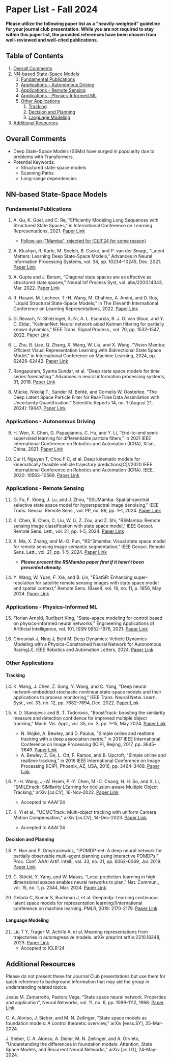 # Paper List - Fall 2024
**Please utilize the following paper list as a "heavily-weighted" guideline for your journal club presentation. While you are not required to stay within this paper list, the provided references have been chosen from well-reviewed and well-cited publications.**

## Table of Contents
1. [Overall Comments](#overall-comments)
1. [NN-based State-Space Models](#nn-based-state-space-models)
    1. [Fundamental Publications](#fundamental-publications)
    1. [Applications - Autonomous Driving](#applications---autonomous-driving)
    1. [Applications - Remote Sensing](#applications---remote-sensing)
    1. [Applications - Physics-Informed ML](#applications---physics-informed-ml)
    1. [Other Applications](#other-applications)
        1. [Tracking](#tracking)
        1. [Decision and Planning](#decision-and-planning)
        1. [Language Modeling](#language-modeling)
1. [Additional Resources](#additional-resources)

## Overall Comments
- Deep State-Space Models (SSMs) have surged in popularity due to problems with Transformers.
- Potential Keywords:
    - Structured state-space models
    - Scanning Paths
    - Long-range dependencies

## NN-based State-Space Models

### Fundamental Publications

1. A. Gu, K. Goel, and C. Re, "Efficiently Modeling Long Sequences with Structured State Spaces," in International Conference on Learning Representations, 2021. [Paper Link](https://openreview.net/pdf?id=uYLFoz1vlAC)
    - [Follow-up ("Mamba", rejected for ICLR’24 for some reason)](https://arxiv.org/abs/2312.00752)

1. A. Klushyn, R. Kurle, M. Soelch, B. Cseke, and P. van der Smagt, "Latent Matters: Learning Deep State-Space Models," Advances in Neural Information Processing Systems, vol. 34, pp. 10234–10245, Dec. 2021. [Paper Link](https://proceedings.neurips.cc/paper_files/paper/2021/file/54b2b21af94108d83c2a909d5b0a6a50-Paper.pdf)

1. A. Gupta and J. Berant, "Diagonal state spaces are as effective as structured state spaces," Neural Inf Process Syst, vol. abs/2203.14343, Mar. 2022. [Paper Link](https://arxiv.org/abs/2203.14343)

1. R. Hasani, M. Lechner, T.-H. Wang, M. Chahine, A. Amini, and D. Rus, "Liquid Structural State-Space Models," in The Eleventh International Conference on Learning Representations, 2022. [Paper Link](https://openreview.net/pdf?id=g4OTKRKfS7R)

1. G. Revach, N. Shlezinger, X. Ni, A. L. Escoriza, R. J. G. van Sloun, and Y. C. Eldar, "KalmanNet: Neural network aided Kalman filtering for partially known dynamics," IEEE Trans. Signal Process., vol. 70, pp. 1532–1547, 2022. [Paper Link](http://dx.doi.org/10.1109/TSP.2022.3158588)

1. L. Zhu, B. Liao, Q. Zhang, X. Wang, W. Liu, and X. Wang, "Vision Mamba: Efficient Visual Representation Learning with Bidirectional State Space Model," in International Conference on Machine Learning, 2024, pp. 62429–62442. [Paper Link](https://proceedings.mlr.press/v235/zhu24f.html)

1. Rangapuram, Syama Sundar, et al. "Deep state space models for time series forecasting." Advances in neural information processing systems, 31, 2018. [Paper Link](https://proceedings.neurips.cc/paper/2018/hash/5cf68969fb67aa6082363a6d4e6468e2-Abstract.html)

1. Mücke, Nikolaj T., Sander M. Bohté, and Cornelis W. Oosterlee. “The Deep Latent Space Particle Filter for Real-Time Data Assimilation with Uncertainty Quantification.” Scientific Reports 14, no. 1 (August 21, 2024): 19447. [Paper Link](https://doi.org/10.1038/s41598-024-69901-7)


### Applications - Autonomous Driving
9. H. Wen, X. Chen, G. Papagiannis, C. Hu, and Y. Li, "End-to-end semi-supervised learning for differentiable particle filters," in 2021 IEEE International Conference on Robotics and Automation (ICRA), Xi’an, China, 2021. [Paper Link](http://dx.doi.org/10.1109/ICRA48506.2021.9561889)

9. Cui H, Nguyen T, Chou F C, et al. Deep kinematic models for kinematically feasible vehicle trajectory predictions[C]//2020 IEEE International Conference on Robotics and Automation (ICRA). IEEE, 2020: 10563-10569. [Paper Link](http://dx.doi.org/10.1109/icra40945.2020.9197560)

### Applications - Remote Sensing

11. G. Fu, F. Xiong, J. Lu, and J. Zhou, "SSUMamba: Spatial-spectral selective state space model for hyperspectral image denoising," IEEE Trans. Geosci. Remote Sens., vol. PP, no. 99, pp. 1–1, 2024. [Paper Link](https://ieeexplore.ieee.org/document/10643108)

11. K. Chen, B. Chen, C. Liu, W. Li, Z. Zou, and Z. Shi, "RSMamba: Remote sensing image classification with state space model," IEEE Geosci. Remote Sens. Lett., vol. 21, pp. 1–5, 2024. [Paper Link](https://ieeexplore.ieee.org/document/10542538)

11. X. Ma, X. Zhang, and M.-O. Pun, "RS^3mamba: Visual state space model for remote sensing image semantic segmentation," IEEE Geosci. Remote Sens. Lett., vol. 21, pp. 1–5, 2024. [Paper Link](https://ieeexplore.ieee.org/document/10556777)
    - ***Please present the RSMamba paper first if it hasn’t been presented already.***

11. Y. Wang, W. Yuan, F. Xie, and B. Lin, "ESatSR: Enhancing super-resolution for satellite remote sensing images with state space model and spatial context," Remote Sens. (Basel), vol. 16, no. 11, p. 1956, May 2024. [Paper Link](https://www.mdpi.com/2072-4292/16/11/1956)


### Applications - Physics-Informed ML

15. Florian Arnold, Rudibert King, "State–space modeling for control based on physics-informed neural networks," Engineering Applications of Artificial Intelligence, vol. 101, ISSN 0952-1976, 2021. [Paper Link](https://doi.org/10.1016/j.engappai.2021.104195)

15. Chrosniak J, Ning J, Behl M. Deep Dynamics: Vehicle Dynamics Modeling with a Physics-Constrained Neural Network for Autonomous Racing[J]. IEEE Robotics and Automation Letters, 2024. [Paper Link](https://arxiv.org/abs/2312.04374)

### Other Applications

#### Tracking
14. K. Wang, J. Chen, Z. Song, Y. Wang, and C. Yang, "Deep neural network-embedded stochastic nonlinear state-space models and their applications to process monitoring," IEEE Trans. Neural Netw. Learn. Syst., vol. 33, no. 12, pp. 7682–7694, Dec. 2022. [Paper Link](http://dx.doi.org/10.1109/TNNLS.2021.3086323)

14. V. D. Stanojevic and B. T. Todorovic, "BoostTrack: boosting the similarity measure and detection confidence for improved multiple object tracking," Mach. Vis. Appl., vol. 35, no. 3, pp. 1–15, May 2024. [Paper Link](http://dx.doi.org/10.1007/s00138-024-01531-5)
    - N. Wojke, A. Bewley, and D. Paulus, "Simple online and realtime tracking with a deep association metric," in 2017 IEEE International Conference on Image Processing (ICIP), Beijing, 2017, pp. 3645–3649. [Paper Link](http://dx.doi.org/10.1109/ICIP.2017.8296962)
    - A. Bewley, Z. Ge, L. Ott, F. Ramos, and B. Upcroft, "Simple online and realtime tracking," in 2016 IEEE International Conference on Image Processing (ICIP), Phoenix, AZ, USA, 2016, pp. 3464–3468. [Paper Link](http://dx.doi.org/10.1109/ICIP.2016.7533003)

14. Y.-H. Wang, J.-W. Hsieh, P.-Y. Chen, M.-C. Chang, H. H. So, and X. Li, "SMILEtrack: SiMIlarity LEarning for occlusion-aware Multiple Object Tracking," arXiv [cs.CV], 16-Nov-2022. [Paper Link](https://arxiv.org/abs/2211.08824)
    - Accepted to AAAI’24

14. K. Yi et al., "UCMCTrack: Multi-object tracking with uniform Camera Motion Compensation," arXiv [cs.CV], 14-Dec-2023. [Paper Link](https://arxiv.org/abs/2312.08952)
    - Accepted to AAAI’24

#### Decision and Planning
18. Y. Han and P. Gmytrasiewicz, "IPOMDP-net: A deep neural network for partially observable multi-agent planning using interactive POMDPs," Proc. Conf. AAAI Artif. Intell., vol. 33, no. 01, pp. 6062–6069, Jul. 2019. [Paper Link](http://dx.doi.org/10.1609/aaai.v33i01.33016062)

18. C. Stöckl, Y. Yang, and W. Maass, "Local prediction-learning in high-dimensional spaces enables neural networks to plan," Nat. Commun., vol. 15, no. 1, p. 2344, Mar. 2024. [Paper Link](http://dx.doi.org/10.1038/s41467-024-46586-0)

18. Gelada C, Kumar S, Buckman J, et al. Deepmdp: Learning continuous latent space models for representation learning//International conference on machine learning. PMLR, 2019: 2170-2179. [Paper Link](https://proceedings.mlr.press/v97/gelada19a/gelada19a.pdf)

#### Language Modeling
21. Liu T Y, Trager M, Achille A, et al. Meaning representations from trajectories in autoregressive models. arXiv preprint arXiv:2310.18348, 2023. [Paper Link](https://arxiv.org/abs/2310.18348)
    - Accepted to ICLR'24

## Additional Resources
Please do not present these for Journal Club presentations but use them for quick reference to background information that may aid the group in understanding related topics.

Jesús M. Zamarreño, Pastora Vega, "State space neural network. Properties and application", Neural Networks, vol. 11, no. 6, pp. 1099-1112, 1998. [Paper Link](https://doi.org/10.1016/S0893-6080(98)00074-4)

C. A. Alonso, J. Sieber, and M. N. Zeilinger, "State space models as foundation models: A control theoretic overview," arXiv [eess.SY], 25-Mar-2024.

J. Sieber, C. A. Alonso, A. Didier, M. N. Zeilinger, and A. Orvieto, "Understanding the differences in foundation models: Attention, State Space Models, and Recurrent Neural Networks," arXiv [cs.LG], 24-May-2024.